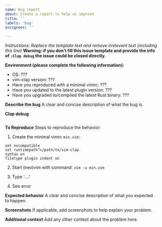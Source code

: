 ```yaml
---
name: Bug report
about: Create a report to help us improve
title: ''
labels: 'bug'
assignees: ''

---
```


_Instructions: Replace the template text and remove irrelevant text (including this line)_
**Warning: if you don't fill this issue template and provide the info of `:Clap debug` the issue could be closed directly.**

**Environment (please complete the following information):**
 - OS: ???
 - vim-clap version: ???
 - Have you reproduced with a minimal vimrc: ???
 - Have you updated to the latest plugin version: ???
 - Have you upgraded to/compiled the latest Rust binary: ??? <!-- Try runninng `:Clap install-binary!` in vim -->

**Describe the bug**
A clear and concise description of what the bug is.

**Clap debug**

<!-- Paste the output of :Clap debug here, or try :Clap debug+. -->

```
```

**To Reproduce**
Steps to reproduce the behavior:

1. Create the minimal vimrc `min.vim`:

```vim
set nocompatible
set runtimepath^=/path/to/vim-clap
syntax on
filetype plugin indent on
```

2. Start (neo)vim with command: `vim -u min.vim`

3. Type '....'

4. See error

**Expected behavior**
A clear and concise description of what you expected to happen.

**Screenshots**
If applicable, add screenshots to help explain your problem.

**Additional context**
Add any other context about the problem here.
